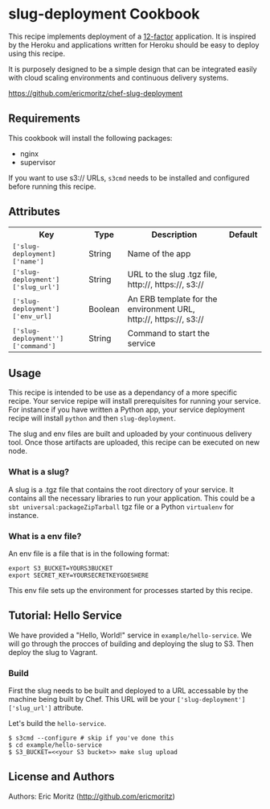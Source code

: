 # slug-deployment Cookbook

This recipe implements deployment of a
[12-factor](http://12factor.net/) application.  It is inspired by the
Heroku and applications written for Heroku should be easy to deploy
using this recipe.

It is purposely designed to be a simple design that can be integrated
easily with cloud scaling environments and continuous delivery systems.

https://github.com/ericmoritz/chef-slug-deployment

## Requirements

This cookbook will install the following packages:

  - nginx
  - supervisor

If you want to use s3:// URLs, `s3cmd` needs to be installed and
configured before running this recipe.

## Attributes

<table>
  <tr>
    <th>Key</th>
    <th>Type</th>
    <th>Description</th>
    <th>Default</th>
  </tr>
  <tr>
    <td><tt>['slug-deployment]['name']</tt></td>
    <td>String</td>
    <td>Name of the app</td>
    <td><tt></tt></td>
  </tr>
  <tr>
    <td><tt>['slug-deployment']['slug_url']</tt></td>
    <td>String</td>
    <td>URL to the slug .tgz file, http://, https://, s3://</td>
    <td><tt></tt></td>
  </tr>
  <tr>
    <td><tt>['slug-deployment']['env_url]</tt></td>
    <td>Boolean</td>
    <td>An ERB template for the environment URL, http://, https://, s3://</td>
    <td><tt></tt></td>
  </tr>
  <tr>
    <td><tt>['slug-deployment'']['command']</tt></td>
    <td>String</td>
    <td>Command to start the service</td>
    <td><tt></tt></td>
  </tr>
</table>

## Usage

This recipe is intended to be use as a dependancy of a more specific
recipe.  Your service repipe will install prerequisites for running
your service.  For instance if you have written a Python app, your
service deployment recipe will install `python` and then
`slug-deployment`.

The slug and env files are built and uploaded by your continuous
delivery tool.  Once those artifacts are uploaded, this recipe can
be executed on new node.

### What is a slug?

A slug is a .tgz file that contains the root directory of your
service.  It contains all the necessary libraries to run your
application.  This could be a `sbt universal:packageZipTarball` tgz
file or a Python `virtualenv` for instance.

### What is a env file?

An env file is a file that is in the following format:

```
export S3_BUCKET=YOURS3BUCKET
export SECRET_KEY=YOURSECRETKEYGOESHERE
```

This env file sets up the environment for processes started by this
recipe.

## Tutorial: Hello Service

We have provided a "Hello, World!" service in `example/hello-service`. We will go
through the procces of building and deploying the slug to S3. Then
deploy the slug to Vagrant.


### Build 

First the slug needs to be built and deployed to a URL accessable
by the machine being built by Chef.  This URL will be your 
`['slug-deployment']['slug_url']` attribute.

Let's build the `hello-service`.

```
$ s3cmd --configure # skip if you've done this
$ cd example/hello-service
$ S3_BUCKET=<<your S3 bucket>> make slug upload
```



License and Authors
-------------------

Authors: Eric Moritz (http://github.com/ericmoritz)

